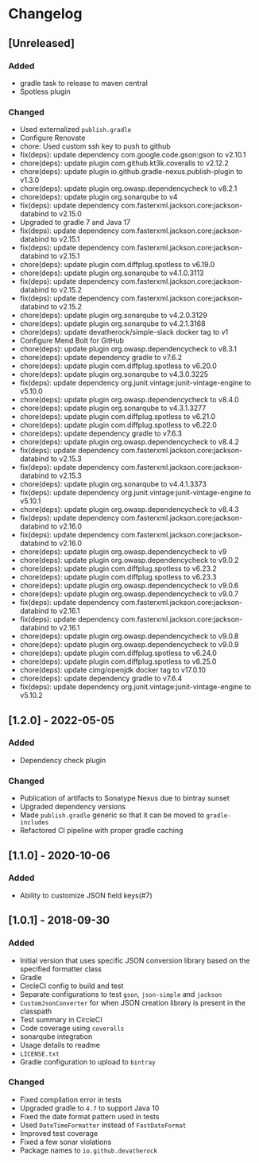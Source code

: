 # Changelog

## [Unreleased]
### Added
- gradle task to release to maven central
- Spotless plugin

### Changed
- Used externalized `publish.gradle`
- Configure Renovate
- chore: Used custom ssh key to push to github
- fix(deps): update dependency com.google.code.gson:gson to v2.10.1
- chore(deps): update plugin com.github.kt3k.coveralls to v2.12.2
- chore(deps): update plugin io.github.gradle-nexus.publish-plugin to v1.3.0
- chore(deps): update plugin org.owasp.dependencycheck to v8.2.1
- chore(deps): update plugin org.sonarqube to v4
- fix(deps): update dependency com.fasterxml.jackson.core:jackson-databind to v2.15.0
- Upgraded to gradle 7 and Java 17
- fix(deps): update dependency com.fasterxml.jackson.core:jackson-databind to v2.15.1
- fix(deps): update dependency com.fasterxml.jackson.core:jackson-databind to v2.15.1
- chore(deps): update plugin com.diffplug.spotless to v6.19.0
- chore(deps): update plugin org.sonarqube to v4.1.0.3113
- fix(deps): update dependency com.fasterxml.jackson.core:jackson-databind to v2.15.2
- fix(deps): update dependency com.fasterxml.jackson.core:jackson-databind to v2.15.2
- chore(deps): update plugin org.sonarqube to v4.2.0.3129
- chore(deps): update plugin org.sonarqube to v4.2.1.3168
- chore(deps): update devatherock/simple-slack docker tag to v1
- Configure Mend Bolt for GitHub
- chore(deps): update plugin org.owasp.dependencycheck to v8.3.1
- chore(deps): update dependency gradle to v7.6.2
- chore(deps): update plugin com.diffplug.spotless to v6.20.0
- chore(deps): update plugin org.sonarqube to v4.3.0.3225
- fix(deps): update dependency org.junit.vintage:junit-vintage-engine to v5.10.0
- chore(deps): update plugin org.owasp.dependencycheck to v8.4.0
- chore(deps): update plugin org.sonarqube to v4.3.1.3277
- chore(deps): update plugin com.diffplug.spotless to v6.21.0
- chore(deps): update plugin com.diffplug.spotless to v6.22.0
- chore(deps): update dependency gradle to v7.6.3
- chore(deps): update plugin org.owasp.dependencycheck to v8.4.2
- fix(deps): update dependency com.fasterxml.jackson.core:jackson-databind to v2.15.3
- fix(deps): update dependency com.fasterxml.jackson.core:jackson-databind to v2.15.3
- chore(deps): update plugin org.sonarqube to v4.4.1.3373
- fix(deps): update dependency org.junit.vintage:junit-vintage-engine to v5.10.1
- chore(deps): update plugin org.owasp.dependencycheck to v8.4.3
- fix(deps): update dependency com.fasterxml.jackson.core:jackson-databind to v2.16.0
- fix(deps): update dependency com.fasterxml.jackson.core:jackson-databind to v2.16.0
- chore(deps): update plugin org.owasp.dependencycheck to v9
- chore(deps): update plugin org.owasp.dependencycheck to v9.0.2
- chore(deps): update plugin com.diffplug.spotless to v6.23.2
- chore(deps): update plugin com.diffplug.spotless to v6.23.3
- chore(deps): update plugin org.owasp.dependencycheck to v9.0.6
- chore(deps): update plugin org.owasp.dependencycheck to v9.0.7
- fix(deps): update dependency com.fasterxml.jackson.core:jackson-databind to v2.16.1
- fix(deps): update dependency com.fasterxml.jackson.core:jackson-databind to v2.16.1
- chore(deps): update plugin org.owasp.dependencycheck to v9.0.8
- chore(deps): update plugin org.owasp.dependencycheck to v9.0.9
- chore(deps): update plugin com.diffplug.spotless to v6.24.0
- chore(deps): update plugin com.diffplug.spotless to v6.25.0
- chore(deps): update cimg/openjdk docker tag to v17.0.10
- chore(deps): update dependency gradle to v7.6.4
- fix(deps): update dependency org.junit.vintage:junit-vintage-engine to v5.10.2

## [1.2.0] - 2022-05-05
### Added
- Dependency check plugin

### Changed
- Publication of artifacts to Sonatype Nexus due to bintray sunset
- Upgraded dependency versions
- Made `publish.gradle` generic so that it can be moved to `gradle-includes`
- Refactored CI pipeline with proper gradle caching

## [1.1.0] - 2020-10-06
### Added
- Ability to customize JSON field keys(#7)

## [1.0.1] - 2018-09-30
### Added
- Initial version that uses specific JSON conversion library based on the specified formatter class
- Gradle
- CircleCI config to build and test
- Separate configurations to test `gson`, `json-simple` and `jackson`
- `CustomJsonConverter` for when JSON creation library is present in the classpath
- Test summary in CircleCI
- Code coverage using `coveralls`
- sonarqube integration
- Usage details to readme
- `LICENSE.txt`
- Gradle configuration to upload to `bintray`

### Changed
- Fixed compilation error in tests
- Upgraded gradle to `4.7` to support Java 10
- Fixed the date format pattern used in tests
- Used `DateTimeFormatter` instead of `FastDateFormat`
- Improved test coverage
- Fixed a few sonar violations
- Package names to `io.github.devatherock`
